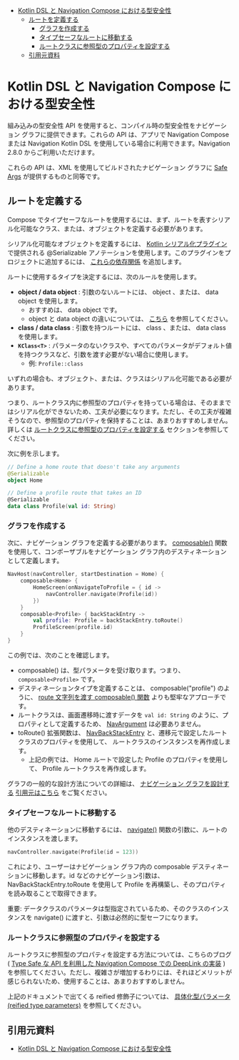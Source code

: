 - [Kotlin DSL と Navigation Compose における型安全性](#kotlin-dsl-と-navigation-compose-における型安全性)
  - [ルートを定義する](#ルートを定義する)
    - [グラフを作成する](#グラフを作成する)
    - [タイプセーフなルートに移動する](#タイプセーフなルートに移動する)
    - [ルートクラスに参照型のプロパティを設定する](#ルートクラスに参照型のプロパティを設定する)
  - [引用元資料](#引用元資料)


# Kotlin DSL と Navigation Compose における型安全性

組み込みの型安全性 API を使用すると、コンパイル時の型安全性をナビゲーション グラフに提供できます。これらの API は、アプリで Navigation Compose または Navigation Kotlin DSL を使用している場合に利用できます。Navigation 2.8.0 からご利用いただけます。

これらの API は、XML を使用してビルドされたナビゲーション グラフに [Safe Args](https://developer.android.com/guide/navigation/navigation-pass-data?hl=ja&_gl=1*1xvwbwj*_up*MQ..*_ga*MTU0NjM2NDc1Mi4xNzMzNzkyNDc4*_ga_6HH9YJMN9M*MTczMzkxMDU2Mi4zLjAuMTczMzkxMDU2Mi4wLjAuOTc2MjEyMTgz#Safe-args) が提供するものと同等です。


## ルートを定義する

Compose でタイプセーフなルートを使用するには、まず、ルートを表すシリアル化可能なクラス、または、オブジェクトを定義する必要があります。

シリアル化可能なオブジェクトを定義するには、 [Kotlin シリアル化プラグイン](https://kotlinlang.org/docs/serialization.html) で提供される @Serializable アノテーションを使用します。このプラグインをプロジェクトに追加するには、 [これらの依存関係](https://developer.android.com/guide/navigation?hl=ja&_gl=1*enwqxs*_up*MQ..*_ga*MTU0NjM2NDc1Mi4xNzMzNzkyNDc4*_ga_6HH9YJMN9M*MTczMzkxMDU2Mi4zLjAuMTczMzkxMDU2Mi4wLjAuOTc2MjEyMTgz#set-up) を追加します。

ルートに使用するタイプを決定するには、次のルールを使用します。

- **object / data object** : 引数のないルートには、 object 、または、 data object を使用します。
  - おすすめは、 data object です。
  - object と data object の違いについては、 [こちら](../../../../../../../../Kotlin/クラスとオブジェクト/data%20object.md) を参照してください。
- **class / data class** : 引数を持つルートには、 class 、または、 data class を使用します。
- **`KClass<T>`** : パラメータのないクラスや、すべてのパラメータがデフォルト値を持つクラスなど、引数を渡す必要がない場合に使用します。
  - 例: `Profile::class`

いずれの場合も、オブジェクト、または、クラスはシリアル化可能である必要があります。

つまり、ルートクラス内に参照型のプロパティを持っている場合は、そのままではシリアル化ができないため、工夫が必要になります。ただし、その工夫が複雑そうなので、参照型のプロパティを保持することは、あまりおすすめしません。詳しくは [ルートクラスに参照型のプロパティを設定する](#ルートクラスに参照型のプロパティを設定する) セクションを参照してください。

次に例を示します。

```kotlin
// Define a home route that doesn't take any arguments
@Serializable
object Home

// Define a profile route that takes an ID
@Serializable
data class Profile(val id: String)
```


### グラフを作成する

次に、ナビゲーション グラフを定義する必要があります。 [composable()](https://developer.android.com/reference/kotlin/androidx/navigation/NavGraphBuilder?hl=ja&_gl=1*j4xt6a*_up*MQ..*_ga*MTU0NjM2NDc1Mi4xNzMzNzkyNDc4*_ga_6HH9YJMN9M*MTczMzkxMDU2Mi4zLjAuMTczMzkxMDU2Mi4wLjAuOTc2MjEyMTgz#(androidx.navigation.NavGraphBuilder).composable(kotlin.collections.Map,kotlin.collections.List,kotlin.Function1,kotlin.Function1,kotlin.Function1,kotlin.Function1,kotlin.Function1,kotlin.Function2)) 関数を使用して、コンポーザブルをナビゲーション グラフ内のデスティネーションとして定義します。

```kotlin
NavHost(navController, startDestination = Home) {
    composable<Home> {
        HomeScreen(onNavigateToProfile = { id ->
            navController.navigate(Profile(id))
        })
    }
    composable<Profile> { backStackEntry ->
        val profile: Profile = backStackEntry.toRoute()
        ProfileScreen(profile.id)
    }
}
```

この例では、次のことを確認します。

- composable() は、型パラメータを受け取ります。つまり、 `composable<Profile>` です。
- デスティネーションタイプを定義することは、 composable("profile") のように、 [route 文字列を渡す composable() 関数](https://developer.android.com/reference/kotlin/androidx/navigation/NavGraphBuilder?hl=ja&_gl=1*112ldp0*_up*MQ..*_ga*MTU0NjM2NDc1Mi4xNzMzNzkyNDc4*_ga_6HH9YJMN9M*MTczMzkxMDU2Mi4zLjAuMTczMzkxMDU2Mi4wLjAuOTc2MjEyMTgz#(androidx.navigation.NavGraphBuilder).composable(kotlin.String,kotlin.collections.List,kotlin.collections.List,kotlin.Function1,kotlin.Function1,kotlin.Function1,kotlin.Function1,kotlin.Function1,kotlin.Function2)) よりも堅牢なアプローチです。
- ルートクラスは、画面遷移時に渡すデータを `val id: String` のように、プロパティとして定義するため、 [NavArgument](https://developer.android.com/reference/kotlin/androidx/navigation/NavArgument?hl=ja&_gl=1*1rl84dj*_up*MQ..*_ga*MTU0NjM2NDc1Mi4xNzMzNzkyNDc4*_ga_6HH9YJMN9M*MTczMzkxMDU2Mi4zLjAuMTczMzkxMDU2Mi4wLjAuOTc2MjEyMTgz) は必要ありません。
- toRoute() 拡張関数は、 [NavBackStackEntry](https://developer.android.com/reference/androidx/navigation/NavBackStackEntry?hl=ja&_gl=1*wgptjh*_up*MQ..*_ga*MTU0NjM2NDc1Mi4xNzMzNzkyNDc4*_ga_6HH9YJMN9M*MTczMzkxMDU2Mi4zLjAuMTczMzkxMDU2Mi4wLjAuOTc2MjEyMTgz) と、遷移元で設定したルートクラスのプロパティを使用して、 ルートクラスのインスタンスを再作成します。
  - 上記の例では、 Home ルートで設定した Profile のプロパティを使用して、 Profile ルートクラスを再作成します。

グラフの一般的な設計方法についての詳細は、 [ナビゲーション グラフを設計する](./1.概要.md) [引用元はこちら](https://developer.android.com/guide/navigation/design?hl=ja&_gl=1*1r6uwdf*_up*MQ..*_ga*MTU0NjM2NDc1Mi4xNzMzNzkyNDc4*_ga_6HH9YJMN9M*MTczMzkxMDU2Mi4zLjAuMTczMzkxMDU2Mi4wLjAuOTc2MjEyMTgz) をご覧ください。


### タイプセーフなルートに移動する

他のデスティネーションに移動するには、 [navigate()](https://developer.android.com/reference/kotlin/androidx/navigation/NavGraphBuilder?hl=ja&_gl=1*ifcb06*_up*MQ..*_ga*MTU0NjM2NDc1Mi4xNzMzNzkyNDc4*_ga_6HH9YJMN9M*MTczMzkxMDU2Mi4zLjAuMTczMzkxMDU2Mi4wLjAuOTc2MjEyMTgz#(androidx.navigation.NavGraphBuilder).composable(kotlin.collections.Map,kotlin.collections.List,kotlin.Function1,kotlin.Function1,kotlin.Function1,kotlin.Function1,kotlin.Function1,kotlin.Function2)) 関数の引数に、ルートのインスタンスを渡します。

```kotlin
navController.navigate(Profile(id = 123))
```

これにより、ユーザーはナビゲーション グラフ内の composable<Profile> デスティネーションに移動します。id などのナビゲーション引数は、NavBackStackEntry.toRoute を使用して Profile を再構築し、そのプロパティを読み取ることで取得できます。

重要: データクラスのパラメータは型指定されているため、そのクラスのインスタンスを navigate() に渡すと、引数は必然的に型セーフになります。


### ルートクラスに参照型のプロパティを設定する

ルートクラスに参照型のプロパティを設定する方法については、こちらのブログ ( [Type Safe な API を利用した Navigation Compose での DeepLink の実装](https://tkhs0604.hatenablog.com/entry/type-safe-navigation-compose-with-deeplink) ) を参照してください。ただし、複雑さが増加するわりには、それほどメリットが感じられないため、使用することは、あまりおすすめしません。

上記のドキュメントで出てくる reified 修飾子については、 [具体化型パラメータ (reified type parameters)](https://maku77.github.io/kotlin/generics/reified.html) を参照してください。


## 引用元資料

- [Kotlin DSL と Navigation Compose における型安全性](https://developer.android.com/guide/navigation/design/type-safety?hl=ja&_gl=1*1bq9xmz*_up*MQ..*_ga*MTU0NjM2NDc1Mi4xNzMzNzkyNDc4*_ga_6HH9YJMN9M*MTczMzkxMDU2Mi4zLjAuMTczMzkxMDU2Mi4wLjAuOTc2MjEyMTgz)


